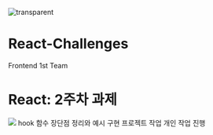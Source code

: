 ![transparent](https://capsule-render.vercel.app/api?type=transparent&fontColor=61DAFB&text=React-Challenges&height=150&fontSize=60&desc=FRONTEND%20TEAM%201&descAlignY=85&descAlign=68)

# React-Challenges

Frontend 1st Team

# React: 2주차 과제

<img src="https://img.shields.io/badge/React-61DAFB?style=for-the-badge&logo=React&logoColor=white">
hook 함수 장단점 정리와 예시 구현 프로젝트 작업
개인 작업 진행
